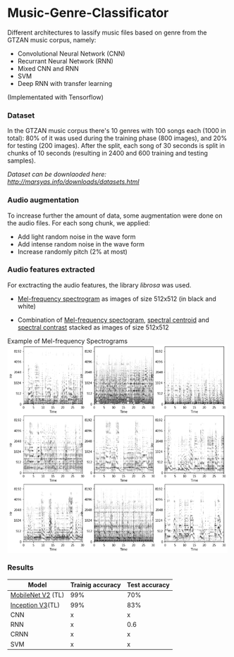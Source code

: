 # Music-Genre-Classificator

Different architectures to lassify music files based on genre from the GTZAN music corpus, namely:
 * Convolutional Neural Network (CNN)
 * Recurrant Neural Network (RNN)
 * Mixed CNN and RNN 
 * SVM
 * Deep RNN with transfer learning

(Implementated with Tensorflow)

### Dataset
In the  GTZAN music corpus there's 10 genres with 100 songs each (1000 in total): 80% of it was used during the training phase (800 images), and 20% for testing (200 images). After the split, each song of 30 seconds is split in chunks of 10 seconds (resulting in 2400 and 600 training and testing samples).

*Dataset can be downlaoded here:*
*http://marsyas.info/downloads/datasets.html*

### Audio augmentation
To increase further the amount of data, some augmentation were done on the audio files. For each song chunk, we applied:
* Add light random noise in the wave form 
* Add intense random noise in the wave form
* Increase randomly pitch (2% at most) 


### Audio features extracted
For exctracting the audio features, the library *librosa* was used. 

 * [Mel-frequency spectrogram](https://librosa.github.io/librosa/generated/librosa.feature.melspectrogram.html) as images of size 512x512 (in black and white)
 
 * Combination of [Mel-frequency spectogram](https://librosa.github.io/librosa/generated/librosa.feature.melspectrogram.html), [spectral centroid](https://librosa.github.io/librosa/generated/librosa.feature.spectral_centroid.html) and [spectral contrast](https://librosa.github.io/librosa/generated/librosa.feature.spectral_contrast.html) stacked as images of size 512x512

Example of Mel-frequency Spectrograms
<img src="https://github.com/Ferlix/Music-Genre-Classificator/blob/master/pre-processing/examples_preproc.png" width="500" align="middle">


### Results

| Model | Trainig accuracy | Test accuracy |
| --- | --- | --- |
| [MobileNet V2](https://tfhub.dev/google/tf2-preview/mobilenet_v2/feature_vector/4) (TL) | 99% | 70% |
| [Inception V3](https://tfhub.dev/google/tf2-preview/inception_v3/feature_vector/4)(TL) | 99% | 83% |
| CNN | x | x |
| RNN | x | 0.6 |
| CRNN | x | x |
| SVM | x | x |

